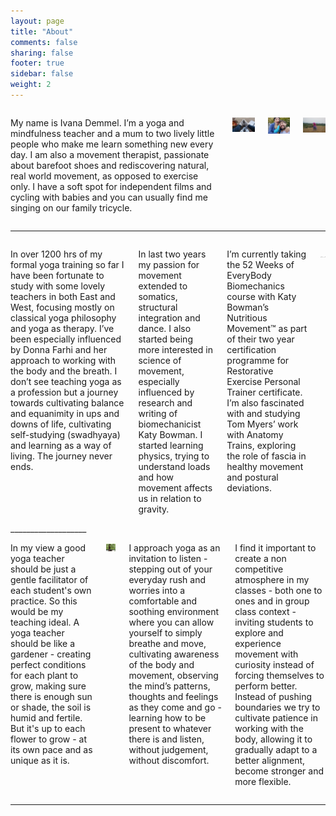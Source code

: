 ```yaml
---
layout: page
title: "About"
comments: false
sharing: false
footer: true
sidebar: false
weight: 2
---
```


<div class="columns">

<p> My name is Ivana Demmel. I’m a yoga and mindfulness teacher and a mum to two lively little people who make me learn something new every day. I am also a movement therapist, passionate about barefoot shoes and rediscovering natural, real world movement, as opposed to exercise only. I have a soft spot for independent films and cycling with babies and you can usually find me singing on our family tricycle.</p>

<p class="centeredimage extra-margin-top extra-margin-top extra-margin-bottom"><img src="../images/yoga-feet.jpg" alt="practising yoga with my tiny one"></img></p>

<p class="centeredimage extra-margin-top"><img src="../images/we-copy.jpg" alt="me and my family"></img></p>

<p class="centeredimage extra-margin-top"><img src="../images/meditation_in_tall_grass.jpg" alt="meditating in tall grass"></img></p>

</div>

___________________

<div class="columns">

<p>In over 1200 hrs of my formal yoga training so far I have been fortunate to study with some lovely teachers in both East and West, focusing mostly on classical yoga philosophy and yoga as therapy. I’ve been especially influenced by Donna Farhi and her approach to working with the body and the breath. I don’t see teaching yoga as a profession but a journey towards cultivating balance and equanimity in ups and downs of life, cultivating self-studying (swadhyaya) and learning as a way of living. The journey never ends.</p> 

<p>In last two years my passion for movement extended  to somatics, structural integration and dance. I also started being more interested in science of movement,  especially influenced by research and writing of biomechanicist Katy Bowman. I started learning physics, trying to understand loads and how movement affects us in relation to gravity.</p>

<p>I’m currently taking the 52 Weeks of EveryBody Biomechanics course with Katy Bowman’s Nutritious Movement™ as part of their two year certification programme for Restorative Exercise Personal Trainer certificate. I’m also fascinated with and studying Tom Myers’ work with Anatomy Trains, exploring the role of fascia in healthy movement and postural deviations.</p>

<p class="centeredimage"><img src="../images/ornament.png"></img></p>

</div>
___________________

<div class="columns">

<p>In my view a good yoga teacher should be just a gentle facilitator of each student's own practice. So this would be my teaching ideal. A yoga teacher should be like a gardener - creating perfect conditions for each plant to grow, making sure there is enough sun or shade, the soil is humid and fertile. But it's up to each flower to grow - at its own pace and as unique as it is.</p>

<p class="centeredimage"><img src="../images/Vajrasana.jpg" alt="Vajrasana"></img></p>

<p>I approach yoga as an invitation to listen - stepping out of your everyday rush and worries into a comfortable and soothing environment where you can allow yourself to simply breathe and move, cultivating awareness of the body and movement, observing the mind’s patterns, thoughts and feelings as they come and go - learning how to be present to whatever there is and listen, without judgement, without discomfort.</p>

<p>I find it important to create a non competitive atmosphere in my classes - both one to ones and in group class context - inviting students to explore and experience movement with curiosity instead of forcing themselves to perform better. Instead of pushing boundaries we try to cultivate patience in working with the body, allowing it to gradually adapt to a better alignment, become stronger and more flexible.</p>

</div>

___________________

